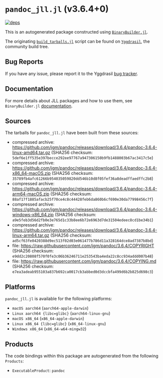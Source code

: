 # `pandoc_jll.jl` (v3.6.4+0)

[![deps](https://juliahub.com/docs/pandoc_jll/deps.svg)](https://juliahub.com/ui/Packages/General/pandoc_jll/)

This is an autogenerated package constructed using [`BinaryBuilder.jl`](https://github.com/JuliaPackaging/BinaryBuilder.jl).

The originating [`build_tarballs.jl`](https://github.com/JuliaPackaging/Yggdrasil/blob/4777a30bb7a46491c6c8881091257d7caa7ea9da/P/pandoc/build_tarballs.jl) script can be found on [`Yggdrasil`](https://github.com/JuliaPackaging/Yggdrasil/), the community build tree.

## Bug Reports

If you have any issue, please report it to the Yggdrasil [bug tracker](https://github.com/JuliaPackaging/Yggdrasil/issues).

## Documentation

For more details about JLL packages and how to use them, see `BinaryBuilder.jl` [documentation](https://docs.binarybuilder.org/stable/jll/).

## Sources

The tarballs for `pandoc_jll.jl` have been built from these sources:

* compressed archive: https://github.com/jgm/pandoc/releases/download/3.6.4/pandoc-3.6.4-linux-amd64.tar.gz (SHA256 checksum: `5def6e1ff535e397becce292ee97767a947306150b9fb1488003b67ac3417c5e`)
* compressed archive: https://github.com/jgm/pandoc/releases/download/3.6.4/pandoc-3.6.4-x86_64-macOS.zip (SHA256 checksum: `35789fb4afc61266b954035059820dd546b10d8f05fef36a8deadffaedffc2b8`)
* compressed archive: https://github.com/jgm/pandoc/releases/download/3.6.4/pandoc-3.6.4-arm64-macOS.zip (SHA256 checksum: `88af17f1885afacb25f70ce4c8c44428feb6da860b6cf690e30da77998456c7f`)
* compressed archive: https://github.com/jgm/pandoc/releases/download/3.6.4/pandoc-3.6.4-windows-x86_64.zip (SHA256 checksum: `a9e5feb3d56d2fb0e3e765d1c33b8ee6b72e6963d7de31504edeec8cd1be34b1`)
* compressed archive: https://github.com/jgm/pandoc/releases/download/3.6.4/pandoc-3.6.4-linux-arm64.tar.gz (SHA256 checksum: `ad5cf63fe0420388d9ec513f02d03e061477b786d11a328164dce8ad7387b8bd`)
* file: https://raw.githubusercontent.com/jgm/pandoc/3.6.4/COPYRIGHT (SHA256 checksum: `e9dd2c20808f570f0fe3c06b36246711e253543ba4eda22c8cc934addd007b48`)
* file: https://raw.githubusercontent.com/jgm/pandoc/3.6.4/COPYING.md (SHA256 checksum: `e7ea3adeab955103a837b692ca0017cb3abbed0d3dccbfa499d6b2b825d698c3`)

## Platforms

`pandoc_jll.jl` is available for the following platforms:

* `macOS aarch64` (`aarch64-apple-darwin`)
* `Linux aarch64 {libc=glibc}` (`aarch64-linux-gnu`)
* `macOS x86_64` (`x86_64-apple-darwin`)
* `Linux x86_64 {libc=glibc}` (`x86_64-linux-gnu`)
* `Windows x86_64` (`x86_64-w64-mingw32`)

## Products

The code bindings within this package are autogenerated from the following `Products`:

* `ExecutableProduct`: `pandoc`
